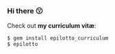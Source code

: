 ### Hi there 😗

<!--
![GitHub stats](https://github-readme-stats.vercel.app/api?username=pioz&show_icons=true)

---

-->
Check out **my curriculum vitæ**:
```hash
$ gem install epilotto_curriculum
$ epilotto
```
